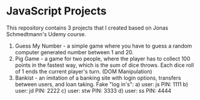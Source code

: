 # JavaScript Projects

This repository contains 3 projects that I created based on Jonas Schmedtmann's Udemy course. 

1. Guess My Number  - a simple game where you have to guess a random computer generated number between 1 and 20.
2. Pig Game - a game for two people, where the player has to collect 100 points in the fastest way, which is the sum of dice throws. Each dice roll of 1 ends the current player's turn. (DOM Manipulation)
3. Bankist - an imitation of a banking site with login options, transfers between users, and loan taking. Fake "log in's": 
    a) user: js PIN: 1111
    b) user: jd PIN: 2222
    c) user: stw PIN: 3333
    d) user: ss PIN: 4444
